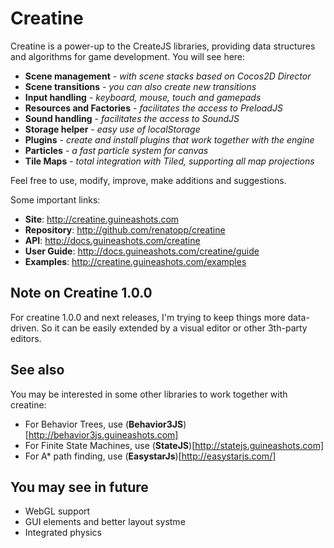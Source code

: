 # Creatine

Creatine is a power-up to the CreateJS libraries, providing data structures and algorithms for game development. You will see here:

- **Scene management** - *with scene stacks based on Cocos2D Director*
- **Scene transitions** - *you can also create new transitions*
- **Input handling** - *keyboard, mouse, touch and gamepads*
- **Resources and Factories** - *facilitates the access to PreloadJS*
- **Sound handling** - *facilitates the access to SoundJS*
- **Storage helper** - *easy use of localStorage*
- **Plugins** - *create and install plugins that work together with the engine*
- **Particles** - *a fast particle system for canvas*
- **Tile Maps** - *total integration with Tiled, supporting all map projections*

Feel free to use, modify, improve, make additions and suggestions.

Some important links:

- **Site**: http://creatine.guineashots.com
- **Repository**: http://github.com/renatopp/creatine
- **API**: http://docs.guineashots.com/creatine
- **User Guide**: http://docs.guineashots.com/creatine/guide
- **Examples**: http://creatine.guineashots.com/examples


## Note on Creatine 1.0.0

For creatine 1.0.0 and next releases, I'm trying to keep things more data-driven. So it can be easily extended by a visual editor or other 3th-party editors.


## See also

You may be interested in some other libraries to work together with creatine:

- For Behavior Trees, use (**Behavior3JS**)[http://behavior3js.guineashots.com]
- For Finite State Machines, use (**StateJS**)[http://statejs.guineashots.com]
- For A* path finding, use (**EasystarJs**)[http://easystarjs.com/]


## You may see in future

- WebGL support
- GUI elements and better layout systme
- Integrated physics